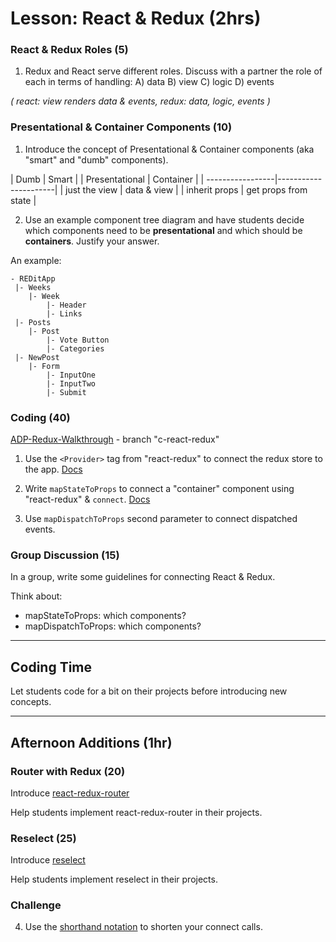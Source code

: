 # Lesson: React & Redux (2hrs)

### React & Redux Roles (5)

1. Redux and React serve different roles. Discuss with a partner the role of each in terms of handling:
A) data
B) view
C) logic
D) events

*(
  react: view renders data & events,
  redux: data, logic, events
)*

### Presentational & Container Components (10)

1. Introduce the concept of Presentational & Container components (aka "smart" and "dumb" components).

| Dumb             | Smart                |
| Presentational   | Container            |
| -----------------|----------------------|
| just the view    |  data & view         |
| inherit props    | get props from state |


2. Use an example component tree diagram and have students decide which components need to be **presentational** and which should be **containers**. Justify your answer.

An example:

```
- REDitApp
 |- Weeks
    |- Week
        |- Header
        |- Links
 |- Posts
    |- Post
        |- Vote Button
        |- Categories
 |- NewPost
    |- Form
        |- InputOne
        |- InputTwo
        |- Submit
```

### Coding (40)

[ADP-Redux-Walkthrough](https://github.com/redacademy/adp-redux-walkthrough) - branch "c-react-redux"

1. Use the `<Provider>` tag from "react-redux" to connect the redux store to the app. [Docs](https://github.com/reactjs/react-redux/blob/master/docs/api.md#provider-store)


2. Write `mapStateToProps` to connect a "container" component using "react-redux" & `connect`. [Docs](https://github.com/reactjs/react-redux/blob/master/docs/api.md#connectmapstatetoprops-mapdispatchtoprops-mergeprops-options)

3. Use `mapDispatchToProps` second parameter to connect dispatched events.

### Group Discussion (15)

In a group, write some guidelines for connecting React & Redux.

Think about:
- mapStateToProps: which components?
- mapDispatchToProps: which components?


---

## Coding Time

Let students code for a bit on their projects before introducing new concepts.

---

## Afternoon Additions (1hr)

### Router with Redux (20)

Introduce [react-redux-router](https://github.com/reactjs/react-router-redux)

Help students implement react-redux-router in their projects.

### Reselect (25)

Introduce [reselect](https://github.com/reactjs/reselect)

Help students implement reselect in their projects.

### Challenge

4. Use the [shorthand notation](https://egghead.io/lessons/javascript-redux-using-mapdispatchtoprops-shorthand-notation?course=building-react-applications-with-idiomatic-redux) to shorten your connect calls.

